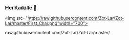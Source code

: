 ### Hei Kaikille 👋

<img src="https://raw.githubusercontent.com/Zot-Lar/Zot-Lar/master/First_Char.png"width="700">
<!-- <img src="https://raw.githubusercontent.com/Zot-Lar/Zot-Lar/master/RR5.png" width="700"> -->
<!-- <img src="https://raw.githubusercontent.com/Zot-Lar/Zot-Lar/master/Marmoset Render 1_005 Huevete.png" width="700"> -->
<!-- <img src="https://raw.githubusercontent.com/Zot-Lar/Zot-Lar/master/Aaron_Lara RR VI.png" width="700"> -->

raw.githubusercontent.com/Zot-Lar/Zot-Lar/master/

<!--
**Zot-Lar/Zot-Lar** is a ✨ _special_ ✨ repository because its `README.md` (this file) appears on your GitHub profile.

Here are some ideas to get you started:

- 🔭 I’m currently working on ...
- 🌱 I’m currently learning ...
- 👯 I’m looking to collaborate on ...
- 🤔 I’m looking for help with ...
- 💬 Ask me about ...
- 📫 How to reach me: ...
- 😄 Pronouns: ...
- ⚡ Fun fact: ...
-->
